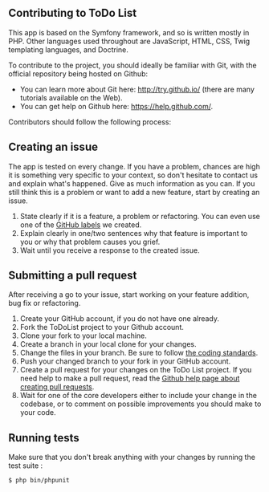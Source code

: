 Contributing to ToDo List
--------------------------

This app is based on the Symfony framework, and so is written mostly in PHP.
Other languages used throughout are JavaScript, HTML, CSS, Twig templating languages, and Doctrine.

To contribute to the project, you should ideally be familiar with Git, with the official repository being hosted on Github: 
* You can learn more about Git here: http://try.github.io/ (there are many tutorials available on the Web).
* You can get help on Github here: https://help.github.com/.

Contributors should follow the following process:

## Creating an issue

The app is tested on every change. If you have a problem, chances are high it is something very specific to your context, so don't hesitate to contact us and explain what's happened. Give as much information as you can. If you still think this is a problem or want to add a new feature, start by creating an issue. 

1. State clearly if it is a feature, a problem or refactoring. You can even use one of the [GitHub labels](https://github.com/fstenneler/todolist/labels) we created.
2. Explain clearly in one/two sentences why that feature is important to you or why that problem causes you grief.
3. Wait until you receive a response to the created issue.

## Submitting a pull request 

After receiving a go to your issue, start working on your feature addition, bug fix or refactoring.

1. Create your GitHub account, if you do not have one already.
2. Fork the ToDoList project to your Github account.
3. Clone your fork to your local machine.
4. Create a branch in your local clone for your changes.
5. Change the files in your branch. Be sure to follow [the coding standards](https://www.php-fig.org/).
6. Push your changed branch to your fork in your GitHub account.
7. Create a pull request for your changes on the ToDo List project. If you need help to make a pull request, read the [Github help page about creating pull requests](https://help.github.com/en/github/collaborating-with-issues-and-pull-requests/about-pull-requests).
8. Wait for one of the core developers either to include your change in the codebase, or to comment on possible improvements you should make to your code.

## Running tests

Make sure that you don't break anything with your changes by running the test suite :

```bash
$ php bin/phpunit
```
